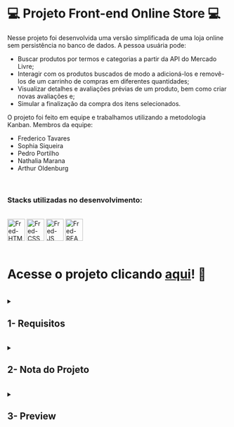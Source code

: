 # :computer: Projeto Front-end Online Store :computer:

Nesse projeto foi desenvolvida uma versão simplificada de uma loja online sem persistência no banco de dados. A pessoa usuária pode:
 - Buscar produtos por termos e categorias a partir da API do Mercado Livre;
 - Interagir com os produtos buscados de modo a adicioná-los e removê-los de um carrinho de compras em diferentes quantidades;
 - Visualizar detalhes e avaliações prévias de um produto, bem como criar novas avaliações e;
 - Simular a finalização da compra dos itens selecionados.

O projeto foi feito em equipe e trabalhamos utilizando a metodologia Kanban. Membros da equipe:
 - Frederico Tavares
 - Sophia Siqueira
 - Pedro Portilho
 - Nathalia Marana
 - Arthur Oldenburg

<br />

### Stacks utilizadas no desenvolvimento:
<div style="display: inline_block"><br>
  <img alt="Fred-HTML" height="50" width="40" src="https://cdn.jsdelivr.net/gh/devicons/devicon/icons/html5/html5-original.svg" />
  <img alt="Fred-CSS" height="50" width="40" src="https://cdn.jsdelivr.net/gh/devicons/devicon/icons/css3/css3-original.svg" />
  <img alt="Fred-JS" height="50" width="40" src="https://cdn.jsdelivr.net/gh/devicons/devicon/icons/javascript/javascript-original.svg" />
  <img alt="Fred-REACT" height="50" width="40" src="https://cdn.jsdelivr.net/gh/devicons/devicon/icons/react/react-original.svg" />
</div>

<br />

# Acesse o projeto clicando [aqui](https://fredericotp.github.io/trybe-project-11-frontend-online-store/)! :green_heart:

<br />

<details>
<summary>
  
## 1- Requisitos
  
</summary>
 
### 1. Implemente o módulo de acesso à api do Mercado Livre

### 2. Crie uma página de listagem de produtos vazia

### 3. Crie a página do carrinho de compras

### 4. Liste as categorias de produtos disponíveis via API na página principal

### 5. Liste os produtos buscados por termos, com os dados resumidos, associados a esses termos

### 6. Selecione uma categoria e mostre somente os produtos daquela categoria

### 7. Redirecione para uma tela com a exibição detalhada ao clicar na exibição resumida de um produto

### 8. Adicione produtos ao carrinho a partir da tela de listagem de produtos

### 9. Adicione um produto ao carrinho a partir de sua tela de exibição detalhada

### 10. Visualize a lista de produtos adicionados ao carrinho em sua página e permita a manipulação da sua quantidade

### 11. Avalie e comente acerca de um produto em sua tela de exibição detalhada

### 12. Finalize a compra vendo um resumo dela, preenchendo os seus dados e escolhendo a forma de pagamento

## Requisitos Bônus

### 13. Mostre junto ao ícone do carrinho a quantidade de produtos dentro dele, em todas as telas em que ele aparece

### 14. Limite a quantidade de produtos adicionados ao carrinho pela quantidade disponível em estoque

### 15. Mostre quais produtos tem o frete grátis

</details>
<br />

<details>
<summary>

## 2- Nota do Projeto

</summary>

## 100% :heavy_check_mark:

![Project-FrontEnd-Online-Store-Grade](https://github.com/FredericoTP/trybe-project-11-frontend-online-store/blob/main/images/frontend-online-store-grade.png?raw=true)

</details>
<br />

<details>
<summary>

## 3- Preview

</summary>

![Project-FrontEnd-Online-Store-Preview1](https://github.com/FredericoTP/trybe-project-11-frontend-online-store/blob/main/images/store-preview1.png?raw=true)
<br />
![Project-FrontEnd-Online-Store-Preview2](https://github.com/FredericoTP/trybe-project-11-frontend-online-store/blob/main/images/store-preview2.png?raw=true)
<br />
![Project-FrontEnd-Online-Store-Preview3](https://github.com/FredericoTP/trybe-project-11-frontend-online-store/blob/main/images/store-preview3.png?raw=true)
<br />
![Project-FrontEnd-Online-Store-Preview4](https://github.com/FredericoTP/trybe-project-11-frontend-online-store/blob/main/images/store-preview4.png?raw=true)

</details>
